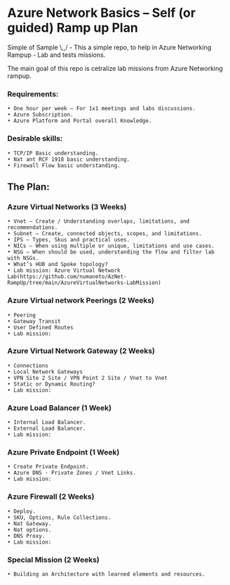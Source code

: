# Azure Network Basics – Self (or guided) Ramp up Plan

Simple of Sample  \\,,/ - This a simple repo, to help in Azure Networking Rampup - Lab and tests missions. 

The main goal of this repo is cetralize lab missions from Azure Networking rampup. 

### Requirements: 
    • One hour per week – For 1x1 meetings and labs discussions. 
    • Azure Subscription. 
    • Azure Platform and Portal overall Knowledge.

### Desirable skills: 
    • TCP/IP Basic understanding. 
    • Nat ant RCF 1918 basic understanding. 
    • Firewall Flow basic understanding. 


## The Plan:

### Azure Virtual Networks (3 Weeks) 
    • Vnet – Create / Understanding overlaps, limitations, and recommendations. 
    • Subnet – Create, connected objects, scopes, and limitations.
    • IPS – Types, Skus and practical uses. 
    • NICs – When using multiple or unique, limitations and use cases. 
    • NSG – When should be used, understanding the flow and filter lab with NSGs. 
    • What’s HUB and Spoke topology? 
    • Lab mission: Azure Virtual Network Lab(https://github.com/numaneto/AzNet-RampUp/tree/main/AzureVirtualNetworks-LabMission)

### Azure Virtual network Peerings (2 Weeks)
    • Peering
    • Gateway Transit 
    • User Defined Routes 
    • Lab mission:
 
### Azure Virtual Network Gateway (2 Weeks)
    • Connections
    • Local Network Gateways
    • VPN Site 2 Site / VPN Point 2 Site / Vnet to Vnet 
    • Static or Dynamic Routing?
    • Lab mission:
 
### Azure Load Balancer (1 Week)
    • Internal Load Balancer. 
    • External Load Balancer.  
    • Lab mission:

### Azure Private Endpoint (1 Week)
    • Create Private Endpoint. 
    • Azure DNS - Private Zones / Vnet Links.
    • Lab mission:
 
### Azure Firewall (2 Weeks)
    • Deploy. 
    • SKU, Options, Rule Collections. 
    • Nat Gateway. 
    • Nat options. 
    • DNS Proxy. 
    • Lab mission:

### Special Mission (2 Weeks)
    • Building an Architecture with learned elements and resources.



